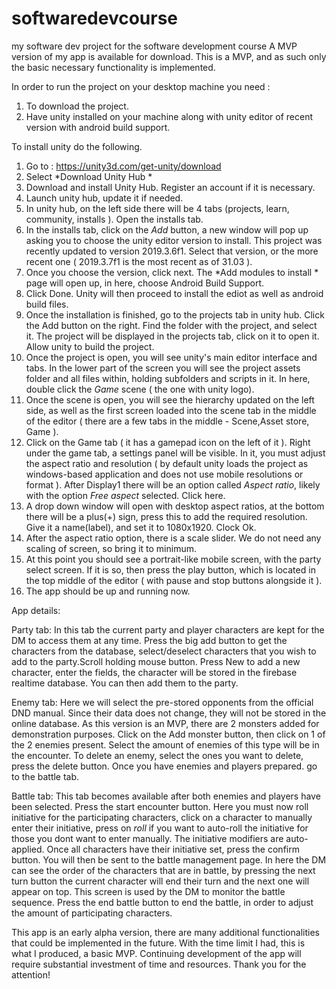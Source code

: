 # softwaredevcourse
my software dev project for the software development course 
A MVP version of my app is available for download. This is a MVP, and as such only the basic necessary functionality is implemented.

In order to run the project on your desktop machine you need :
1) To download the project.
2) Have unity installed on your machine along with unity editor of recent version with android build support.

To install unity do the following.
1) Go to : https://unity3d.com/get-unity/download
2) Select *Download Unity Hub *
3) Download and install Unity Hub. Register an account if it is necessary.
4) Launch unity hub, update it if needed.
5) In unity hub, on the left side there will be 4 tabs (projects, learn, community, installs ). Open the installs tab.
6) In the installs tab, click on the *Add* button, a new window will pop up asking you to choose the unity editor version to install. 
This project was recently updated to version 2019.3.6f1. Select that version, or the more recent one ( 2019.3.7f1 is the most recent as of 31.03 ).
7) Once you choose the version, click next. The *Add modules to install * page will open up, in here, choose Android Build Support.
8) Click Done. Unity will then proceed to install the ediot as well as android build files.
9) Once the installation is finished, go to the projects tab in unity hub. Click the Add button on the right. Find the folder with the project,
and select it. The project will be displayed in the projects tab, click on it to open it. Allow unity to build the project.
10) Once the project is open, you will see unity's main editor interface and tabs. In the lower part of the screen you will see the project 
assets folder and all files within, holding subfolders and scripts in it. In here, double click the *Game* scene ( the one with unity logo).
11) Once the scene is open, you will see the hierarchy updated on the left side, as well as the first screen loaded into the scene tab in the
middle of the editor ( there are a few tabs in the middle - Scene,Asset store, Game ).
12) Click on the Game tab ( it has a gamepad icon on the left of it ). Right under the game tab, a settings panel will be visible. In it,
you must adjust the aspect ratio and resolution ( by default unity loads the project as windows-based application and does not use mobile 
resolutions or format ). After Display1 there will be an option called *Aspect ratio*, likely with the option *Free aspect* selected. Click here.
13) A drop down window will open with desktop aspect ratios, at the bottom there will be a plus(+) sign, press this to add the
required resolution. Give it a name(label), and set it to 1080x1920. Clock Ok.
14) After the aspect ratio option, there is a scale slider. We do not need any scaling of screen, so bring it to minimum.
15) At this point you should see a portrait-like mobile screen, with the party select screen. If it is so, then press the play button,
which is located in the top middle of the editor ( with pause and stop buttons alongside it ).
16) The app should be up and running now.

App details:

Party tab:
In this tab the current party and player characters are kept for the DM to access them at any time. Press the big add button to get the characters
from the database, select/deselect characters that you wish to add to the party.Scroll holding mouse button. Press New to add a new character, enter the fields, the
character will be stored in the firebase realtime database. You can then add them to the party.

Enemy tab: Here we will select the pre-stored opponents from the official DND manual. Since their data does not change, they will not be
stored in the online database. As this version is an MVP, there are 2 monsters added for demonstration purposes.
Click on the Add monster button, then click on 1 of the 2 enemies present. Select the amount of enemies of this type will be in the encounter.
To delete an enemy, select the ones you want to delete, press the delete button. Once you have enemies and players prepared. go to the battle tab.

Battle tab: This tab becomes available after both enemies and players have been selected. Press the start encounter button. Here you must 
now roll initiative for the participating characters, click on a character to manually enter their initiative, press on *roll* if you want
to auto-roll the initiative for those you dont want to enter manually. The initiative modifiers are auto-applied. Once all characters have
their initiative set, press the confirm button. You will then be sent to the battle management page. In here the DM can see the order of the characters 
that are in battle, by pressing the next turn button the current character will end their turn and the next one will appear on top. This
screen is used by the DM to monitor the battle sequence. Press the end battle button to end the battle, in order to adjust the amount of participating
characters.

This app is an early alpha version, there are many additional functionalities that could be implemented in the future. With the time limit I
had, this is what I produced, a basic MVP. Continuing development of the app will require substantial investment of time and resources.
Thank you for the attention!



